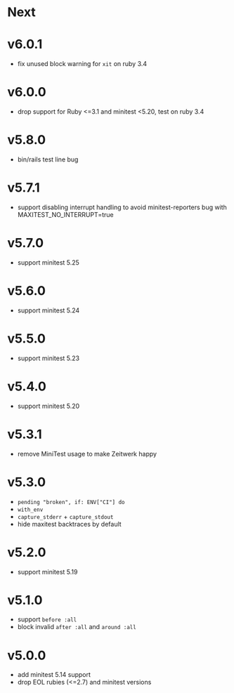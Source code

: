 # Next

# v6.0.1
- fix unused block warning for `xit` on ruby 3.4

# v6.0.0
- drop support for Ruby <=3.1 and minitest <5.20, test on ruby 3.4

# v5.8.0
- bin/rails test line bug

# v5.7.1
- support disabling interrupt handling to avoid minitest-reporters bug with MAXITEST_NO_INTERRUPT=true

# v5.7.0
- support minitest 5.25

# v5.6.0
- support minitest 5.24

# v5.5.0
- support minitest 5.23

# v5.4.0
- support minitest 5.20

# v5.3.1
- remove MiniTest usage to make Zeitwerk happy

# v5.3.0
- `pending "broken", if: ENV["CI"] do`
- `with_env`
- `capture_stderr` + `capture_stdout`
- hide maxitest backtraces by default

# v5.2.0
- support minitest 5.19

# v5.1.0
- support `before :all`
- block invalid `after :all` and `around :all`

# v5.0.0
- add minitest 5.14 support
- drop EOL rubies (<=2.7) and minitest versions
